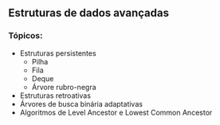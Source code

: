 ## Estruturas de dados avançadas

### Tópicos:
- Estruturas persistentes
	- Pilha
	- Fila
	- Deque
	- Árvore rubro-negra
- Estruturas retroativas
- Árvores de busca binária adaptativas
- Algoritmos de Level Ancestor e Lowest Common Ancestor
